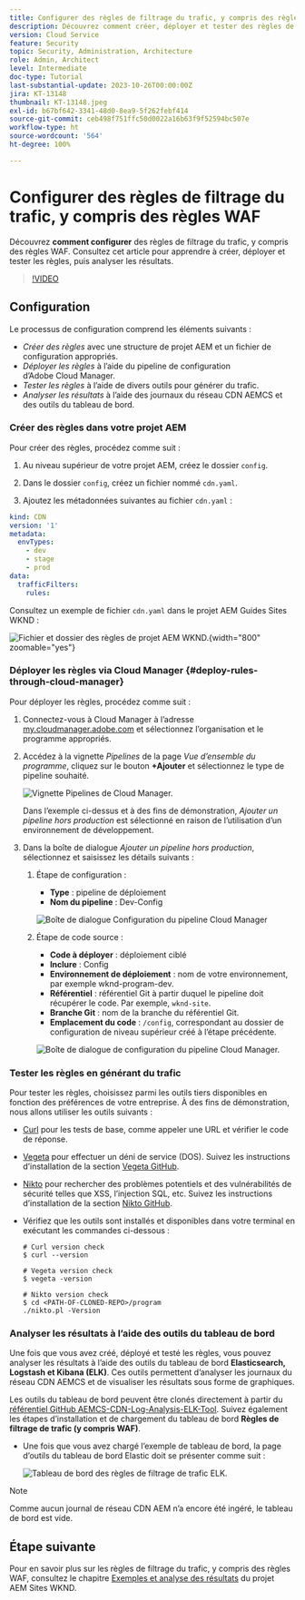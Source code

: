 ```yaml
---
title: Configurer des règles de filtrage du trafic, y compris des règles WAF
description: Découvrez comment créer, déployer et tester des règles de filtrage du trafic, y compris des règles WAF, puis analyser les résultats.
version: Cloud Service
feature: Security
topic: Security, Administration, Architecture
role: Admin, Architect
level: Intermediate
doc-type: Tutorial
last-substantial-update: 2023-10-26T00:00:00Z
jira: KT-13148
thumbnail: KT-13148.jpeg
exl-id: b67bf642-3341-48d0-8ea9-5f262febf414
source-git-commit: ceb498f751ffc50d0022a16b63f9f52594bc507e
workflow-type: ht
source-wordcount: '564'
ht-degree: 100%

---
```


# Configurer des règles de filtrage du trafic, y compris des règles WAF

Découvrez **comment configurer** des règles de filtrage du trafic, y compris des règles WAF. Consultez cet article pour apprendre à créer, déployer et tester les règles, puis analyser les résultats.

>[!VIDEO](https://video.tv.adobe.com/v/3425407?quality=12&learn=on)

## Configuration

Le processus de configuration comprend les éléments suivants :

- _Créer des règles_ avec une structure de projet AEM et un fichier de configuration appropriés.
- _Déployer les règles_ à l’aide du pipeline de configuration d’Adobe Cloud Manager.
- _Tester les règles_ à l’aide de divers outils pour générer du trafic.
- _Analyser les résultats_ à l’aide des journaux du réseau CDN AEMCS et des outils du tableau de bord.

### Créer des règles dans votre projet AEM

Pour créer des règles, procédez comme suit :

1. Au niveau supérieur de votre projet AEM, créez le dossier `config`.

1. Dans le dossier `config`, créez un fichier nommé `cdn.yaml`.

1. Ajoutez les métadonnées suivantes au fichier `cdn.yaml` :

```yaml
kind: CDN
version: '1'
metadata:
  envTypes:
    - dev
    - stage
    - prod
data:
  trafficFilters:
    rules:
```

Consultez un exemple de fichier `cdn.yaml` dans le projet AEM Guides Sites WKND :

![Fichier et dossier des règles de projet AEM WKND.](./assets/wknd-rules-file-and-folder.png){width="800" zoomable="yes"}

### Déployer les règles via Cloud Manager {#deploy-rules-through-cloud-manager}

Pour déployer les règles, procédez comme suit :

1. Connectez-vous à Cloud Manager à l’adresse [my.cloudmanager.adobe.com](https://my.cloudmanager.adobe.com/) et sélectionnez l’organisation et le programme appropriés.

1. Accédez à la vignette _Pipelines_ de la page _Vue d’ensemble du programme_, cliquez sur le bouton **+Ajouter** et sélectionnez le type de pipeline souhaité.

   ![Vignette Pipelines de Cloud Manager.](./assets/cloud-manager-pipelines-card.png)

   Dans l’exemple ci-dessus et à des fins de démonstration, _Ajouter un pipeline hors production_ est sélectionné en raison de l’utilisation d’un environnement de développement.

1. Dans la boîte de dialogue _Ajouter un pipeline hors production_, sélectionnez et saisissez les détails suivants :

   1. Étape de configuration :

      - **Type** : pipeline de déploiement
      - **Nom du pipeline** : Dev-Config

      ![Boîte de dialogue Configuration du pipeline Cloud Manager](./assets/cloud-manager-config-pipeline-step1-dialog.png)

   2. Étape de code source :

      - **Code à déployer** : déploiement ciblé
      - **Inclure** : Config
      - **Environnement de déploiement** : nom de votre environnement, par exemple wknd-program-dev.
      - **Référentiel** : référentiel Git à partir duquel le pipeline doit récupérer le code. Par exemple, `wknd-site`.
      - **Branche Git** : nom de la branche du référentiel Git.
      - **Emplacement du code** : `/config`, correspondant au dossier de configuration de niveau supérieur créé à l’étape précédente.

      ![Boîte de dialogue de configuration du pipeline Cloud Manager.](./assets/cloud-manager-config-pipeline-step2-dialog.png)

### Tester les règles en générant du trafic

Pour tester les règles, choisissez parmi les outils tiers disponibles en fonction des préférences de votre entreprise. À des fins de démonstration, nous allons utiliser les outils suivants :

- [Curl](https://curl.se/) pour les tests de base, comme appeler une URL et vérifier le code de réponse.

- [Vegeta](https://github.com/tsenart/vegeta) pour effectuer un déni de service (DOS). Suivez les instructions d’installation de la section [Vegeta GitHub](https://github.com/tsenart/vegeta#install).

- [Nikto](https://github.com/sullo/nikto/wiki) pour rechercher des problèmes potentiels et des vulnérabilités de sécurité telles que XSS, l’injection SQL, etc. Suivez les instructions d’installation de la section [Nikto GitHub](https://github.com/sullo/nikto).

- Vérifiez que les outils sont installés et disponibles dans votre terminal en exécutant les commandes ci-dessous :

  ```shell
  # Curl version check
  $ curl --version
  
  # Vegeta version check
  $ vegeta -version
  
  # Nikto version check
  $ cd <PATH-OF-CLONED-REPO>/program
  ./nikto.pl -Version
  ```

### Analyser les résultats à l’aide des outils du tableau de bord

Une fois que vous avez créé, déployé et testé les règles, vous pouvez analyser les résultats à l’aide des outils du tableau de bord **Elasticsearch, Logstash et Kibana (ELK)**. Ces outils permettent d’analyser les journaux du réseau CDN AEMCS et de visualiser les résultats sous forme de graphiques.

Les outils du tableau de bord peuvent être clonés directement à partir du [référentiel GitHub AEMCS-CDN-Log-Analysis-ELK-Tool](https://github.com/adobe/AEMCS-CDN-Log-Analysis-ELK-Tool). Suivez également les étapes d’installation et de chargement du tableau de bord **Règles de filtrage de trafic (y compris WAF)**.

- Une fois que vous avez chargé l’exemple de tableau de bord, la page d’outils du tableau de bord Elastic doit se présenter comme suit :

  ![Tableau de bord des règles de filtrage de trafic ELK.](./assets/elk-dashboard.png)

>[!NOTE]
>
>    Comme aucun journal de réseau CDN AEM n’a encore été ingéré, le tableau de bord est vide.


## Étape suivante

Pour en savoir plus sur les règles de filtrage du trafic, y compris des règles WAF, consultez le chapitre [Exemples et analyse des résultats](./examples-and-analysis.md) du projet AEM Sites WKND.

